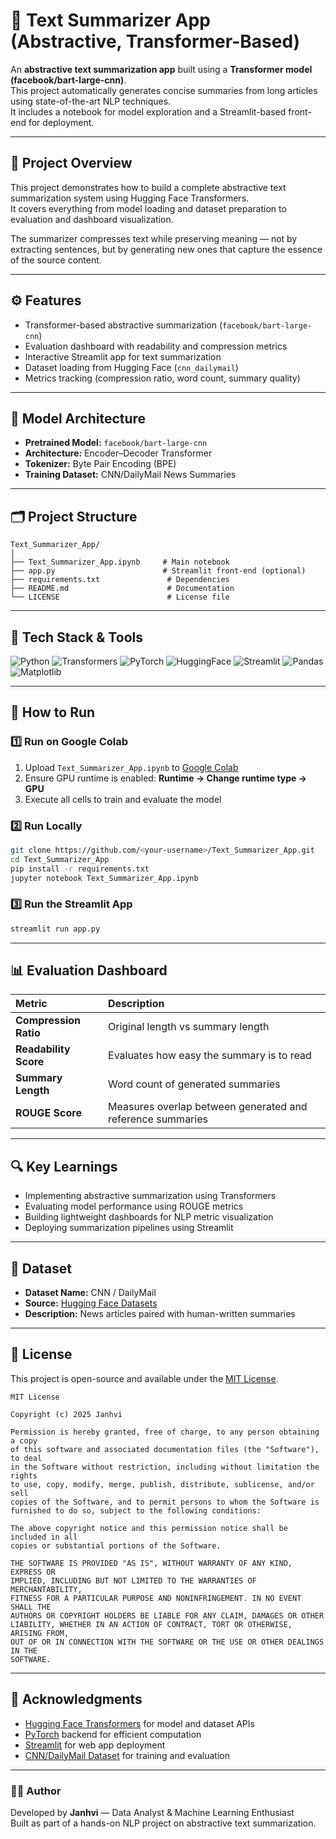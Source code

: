 # 🧠 Text Summarizer App (Abstractive, Transformer-Based)

An **abstractive text summarization app** built using a **Transformer model (facebook/bart-large-cnn)**.  
This project automatically generates concise summaries from long articles using state-of-the-art NLP techniques.  
It includes a notebook for model exploration and a Streamlit-based front-end for deployment.

---

## 🧩 Project Overview

This project demonstrates how to build a complete abstractive text summarization system using Hugging Face Transformers.  
It covers everything from model loading and dataset preparation to evaluation and dashboard visualization.

The summarizer compresses text while preserving meaning — not by extracting sentences, but by generating new ones that capture the essence of the source content.

---

## ⚙️ Features

- Transformer-based abstractive summarization (`facebook/bart-large-cnn`)  
- Evaluation dashboard with readability and compression metrics  
- Interactive Streamlit app for text summarization  
- Dataset loading from Hugging Face (`cnn_dailymail`)  
- Metrics tracking (compression ratio, word count, summary quality)

---

## 🧠 Model Architecture

- **Pretrained Model:** `facebook/bart-large-cnn`  
- **Architecture:** Encoder–Decoder Transformer  
- **Tokenizer:** Byte Pair Encoding (BPE)  
- **Training Dataset:** CNN/DailyMail News Summaries  

---

## 🗂️ Project Structure

```
Text_Summarizer_App/
│
├── Text_Summarizer_App.ipynb     # Main notebook
├── app.py                        # Streamlit front-end (optional)
├── requirements.txt               # Dependencies
├── README.md                      # Documentation
└── LICENSE                        # License file
```

---

## 🧰 Tech Stack & Tools

![Python](https://img.shields.io/badge/Python-3776AB?style=flat&logo=python&logoColor=white)
![Transformers](https://img.shields.io/badge/Transformers-FF6F00?style=flat&logo=huggingface&logoColor=white)
![PyTorch](https://img.shields.io/badge/PyTorch-EE4C2C?style=flat&logo=pytorch&logoColor=white)
![HuggingFace](https://img.shields.io/badge/HuggingFace-D00000?style=flat&logo=huggingface&logoColor=white)
![Streamlit](https://img.shields.io/badge/Streamlit-FF4B4B?style=flat&logo=streamlit&logoColor=white)
![Pandas](https://img.shields.io/badge/Pandas-150458?style=flat&logo=pandas&logoColor=white)
![Matplotlib](https://img.shields.io/badge/Matplotlib-005C84?style=flat&logo=matplotlib&logoColor=white)

---

## 🚀 How to Run

### 1️⃣ Run on Google Colab
1. Upload `Text_Summarizer_App.ipynb` to [Google Colab](https://colab.research.google.com)  
2. Ensure GPU runtime is enabled: **Runtime → Change runtime type → GPU**  
3. Execute all cells to train and evaluate the model

### 2️⃣ Run Locally
```bash
git clone https://github.com/<your-username>/Text_Summarizer_App.git
cd Text_Summarizer_App
pip install -r requirements.txt
jupyter notebook Text_Summarizer_App.ipynb
```

### 3️⃣ Run the Streamlit App
```bash
streamlit run app.py
```

---

## 📊 Evaluation Dashboard

| Metric | Description |
|:--|:--|
| **Compression Ratio** | Original length vs summary length |
| **Readability Score** | Evaluates how easy the summary is to read |
| **Summary Length** | Word count of generated summaries |
| **ROUGE Score** | Measures overlap between generated and reference summaries |

---

## 🔍 Key Learnings

- Implementing abstractive summarization using Transformers  
- Evaluating model performance using ROUGE metrics  
- Building lightweight dashboards for NLP metric visualization  
- Deploying summarization pipelines using Streamlit  

---

## 📁 Dataset

- **Dataset Name:** CNN / DailyMail  
- **Source:** [Hugging Face Datasets](https://huggingface.co/datasets/cnn_dailymail)  
- **Description:** News articles paired with human-written summaries  

---

## 🧾 License

This project is open-source and available under the [MIT License](LICENSE).

```
MIT License

Copyright (c) 2025 Janhvi

Permission is hereby granted, free of charge, to any person obtaining a copy
of this software and associated documentation files (the "Software"), to deal
in the Software without restriction, including without limitation the rights
to use, copy, modify, merge, publish, distribute, sublicense, and/or sell
copies of the Software, and to permit persons to whom the Software is
furnished to do so, subject to the following conditions:

The above copyright notice and this permission notice shall be included in all
copies or substantial portions of the Software.

THE SOFTWARE IS PROVIDED "AS IS", WITHOUT WARRANTY OF ANY KIND, EXPRESS OR
IMPLIED, INCLUDING BUT NOT LIMITED TO THE WARRANTIES OF MERCHANTABILITY,
FITNESS FOR A PARTICULAR PURPOSE AND NONINFRINGEMENT. IN NO EVENT SHALL THE
AUTHORS OR COPYRIGHT HOLDERS BE LIABLE FOR ANY CLAIM, DAMAGES OR OTHER
LIABILITY, WHETHER IN AN ACTION OF CONTRACT, TORT OR OTHERWISE, ARISING FROM,
OUT OF OR IN CONNECTION WITH THE SOFTWARE OR THE USE OR OTHER DEALINGS IN THE
SOFTWARE.
```

---

## 🌟 Acknowledgments

- [Hugging Face Transformers](https://huggingface.co/transformers/) for model and dataset APIs  
- [PyTorch](https://pytorch.org/) backend for efficient computation  
- [Streamlit](https://streamlit.io/) for web app deployment  
- [CNN/DailyMail Dataset](https://huggingface.co/datasets/cnn_dailymail) for training and evaluation  

---

### 👩‍💻 Author
Developed by **Janhvi** — Data Analyst & Machine Learning Enthusiast  
Built as part of a hands-on NLP project on abstractive text summarization.

